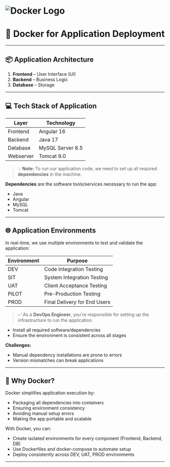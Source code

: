 # ![Docker Logo](https://www.docker.com/wp-content/uploads/2022/03/vertical-logo-monochromatic.png)

# 🐳 Docker for Application Deployment

---

## 📦 Application Architecture

1. **Frontend** – User Interface (UI)
2. **Backend** – Business Logic
3. **Database** – Storage

---

## 💻 Tech Stack of Application

| Layer     | Technology       |
| --------- | ---------------- |
| Frontend  | Angular 16       |
| Backend   | Java 17          |
| Database  | MySQL Server 8.5 |
| Webserver | Tomcat 9.0       |

> 💡 **Note:** To run our application code, we need to set up all required **dependencies** in the machine.

**Dependencies** are the software tools/services necessary to run the app:

* Java
* Angular
* MySQL
* Tomcat

---

## 🌐 Application Environments

In real-time, we use multiple environments to test and validate the application:

| Environment | Purpose                      |
| ----------- | ---------------------------- |
| DEV         | Code Integration Testing     |
| SIT         | System Integration Testing   |
| UAT         | Client Acceptance Testing    |
| PILOT       | Pre-Production Testing       |
| PROD        | Final Delivery for End Users |

> ✅ As a **DevOps Engineer**, you're responsible for setting up the infrastructure to run the application.

* Install all required software/dependencies
* Ensure the environment is consistent across all stages

**Challenges:**

* Manual dependency installations are prone to errors
* Version mismatches can break applications

---

## 🐳 Why Docker?

Docker simplifies application execution by:

* Packaging all dependencies into containers
* Ensuring environment consistency
* Avoiding manual setup errors
* Making the app portable and scalable

With Docker, you can:

* Create isolated environments for every component (Frontend, Backend, DB)
* Use Dockerfiles and docker-compose to automate setup
* Deploy consistently across DEV, UAT, PROD environments

---

